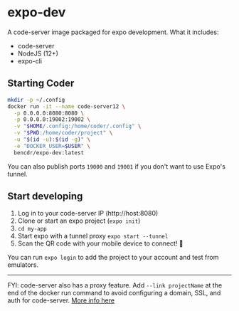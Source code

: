 # expo-dev

A code-server image packaged for expo development. What it includes:

- code-server
- NodeJS (12+)
- expo-cli

## Starting Coder

```bash
mkdir -p ~/.config
docker run -it --name code-server12 \
  -p 0.0.0.0:8080:8080 \
  -p 0.0.0.0:19002:19002 \
  -v "$HOME/.config:/home/coder/.config" \
  -v "$PWD:/home/coder/project" \
  -u "$(id -u):$(id -g)" \
  -e "DOCKER_USER=$USER" \
  bencdr/expo-dev:latest
```

You can also publish ports `19000` and `19001` if you don't want to use Expo's tunnel.

## Start developing

1. Log in to your code-server IP (http://host:8080)
2. Clone or start an expo project (`expo init`)
3. `cd my-app`
4. Start expo with a tunnel proxy `expo start --tunnel`
5. Scan the QR code with your mobile device to connect! 🎉

You can run `expo login` to add the project to your account and test from emulators.

---

FYI: code-server also has a proxy feature. Add `--link projectName` at the end of the docker run command to avoid configuring a domain, SSL, and auth for code-server. [More info here](https://github.com/cdr/code-server#alpha-program-)

